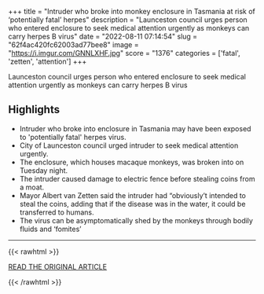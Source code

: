+++
title = "Intruder who broke into monkey enclosure in Tasmania at risk of ‘potentially fatal’ herpes"
description = "Launceston council urges person who entered enclosure to seek medical attention urgently as monkeys can carry herpes B virus"
date = "2022-08-11 07:14:54"
slug = "62f4ac420fc62003ad77bee8"
image = "https://i.imgur.com/GNNLXHF.jpg"
score = "1376"
categories = ['fatal', 'zetten', 'attention']
+++

Launceston council urges person who entered enclosure to seek medical attention urgently as monkeys can carry herpes B virus

## Highlights

- Intruder who broke into enclosure in Tasmania may have been exposed to 'potentially fatal' herpes virus.
- City of Launceston council urged intruder to seek medical attention urgently.
- The enclosure, which houses macaque monkeys, was broken into on Tuesday night.
- The intruder caused damage to electric fence before stealing coins from a moat.
- Mayor Albert van Zetten said the intruder had “obviously’t intended to steal the coins, adding that if the disease was in the water, it could be transferred to humans.
- The virus can be asymptomatically shed by the monkeys through bodily fluids and ‘fomites’

---

{{< rawhtml >}}
  <p class="article-category">
    <a target="_blank" href="https://www.theguardian.com/australia-news/2022/aug/10/intruder-who-broke-into-monkey-enclosure-in-tasmania-at-risk-of-potentially-fatal-herpes">READ THE ORIGINAL ARTICLE</a>
  </p>
{{< /rawhtml >}}
